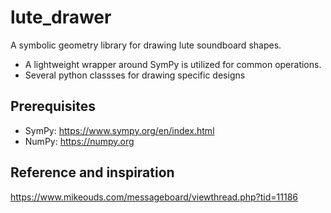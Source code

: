 # lute_drawer
A symbolic geometry library for drawing lute soundboard shapes.

- A lightweight wrapper around SymPy is utilized for common operations.
- Several python classses for drawing specific designs

## Prerequisites

- SymPy: https://www.sympy.org/en/index.html
- NumPy: https://numpy.org


## Reference and inspiration
https://www.mikeouds.com/messageboard/viewthread.php?tid=11186
